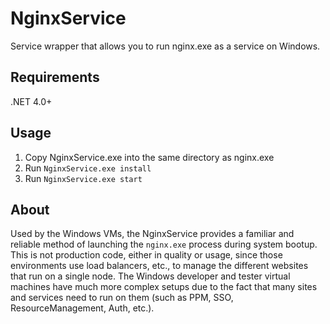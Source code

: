 NginxService
===============

Service wrapper that allows you to run nginx.exe as a service on Windows.

Requirements
---------------

.NET 4.0+

Usage
---------------

1. Copy NginxService.exe into the same directory as nginx.exe
2. Run `NginxService.exe install`
3. Run `NginxService.exe start`


About
---------------
Used by the Windows VMs, the NginxService provides a familiar and reliable method of launching the `nginx.exe` process during system bootup.  This is not production code, either in quality or usage, since those environments use load balancers, etc., to manage the different websites that run on a single node.  The Windows developer and tester virtual machines have much more complex setups due to the fact that many sites and services need to run on them (such as PPM, SSO, ResourceManagement, Auth, etc.).
